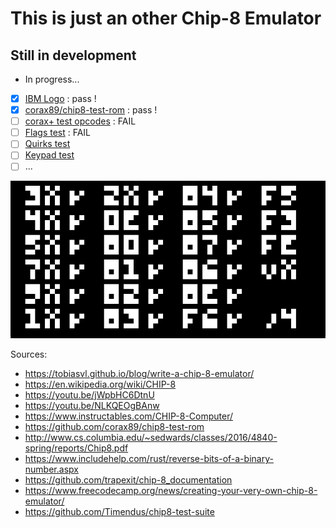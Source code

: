 # This is just an other Chip-8 Emulator
## Still in development

- In progress...

- [x] [IBM Logo](https://github.com/Timendus/chip8-test-suite) : pass ! 
- [x] [corax89/chip8-test-rom](https://github.com/corax89/chip8-test-rom) : pass !
- [ ] [corax+ test opcodes](https://github.com/Timendus/chip8-test-suite) : FAIL
- [ ] [Flags test](https://github.com/Timendus/chip8-test-suite) : FAIL 
- [ ] [Quirks test](https://github.com/Timendus/chip8-test-suite)
- [ ] [Keypad test](https://github.com/Timendus/chip8-test-suite)
- [ ] ...
 
![demo](./demo/demo.gif)

Sources: 
- https://tobiasvl.github.io/blog/write-a-chip-8-emulator/
- https://en.wikipedia.org/wiki/CHIP-8
- https://youtu.be/jWpbHC6DtnU
- https://youtu.be/NLKQEOgBAnw
- https://www.instructables.com/CHIP-8-Computer/
- https://github.com/corax89/chip8-test-rom
- http://www.cs.columbia.edu/~sedwards/classes/2016/4840-spring/reports/Chip8.pdf
- https://www.includehelp.com/rust/reverse-bits-of-a-binary-number.aspx
- https://github.com/trapexit/chip-8_documentation
- https://www.freecodecamp.org/news/creating-your-very-own-chip-8-emulator/
- https://github.com/Timendus/chip8-test-suite